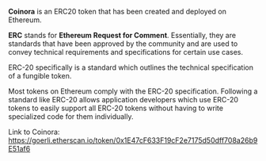 **Coinora** is an ERC20 token that has been created and deployed on Ethereum.

**ERC** stands for **Ethereum Request for Comment**. Essentially, they are standards that have been approved by the community and are used to convey technical requirements and specifications for certain use cases.

ERC-20 specifically is a standard which outlines the technical specification of a fungible token.

Most tokens on Ethereum comply with the ERC-20 specification. Following a standard like ERC-20 allows application developers which use ERC-20 tokens to easily support all ERC-20 tokens without having to write specialized code for them individually.

Link to Coinora: https://goerli.etherscan.io/token/0x1E47cF633F19cF2e7175d50dff708a26b9E51af6
